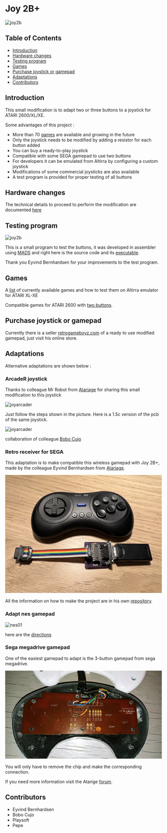 # Joy 2B+

![joy2b](img/joy2bplus.png)

## Table of Contents
 - [Introduction](#Introduction)
 - [Hardware changes](#Hardwarechanges)
 - [Testing program](#Testingprogram)
 - [Games](#Games)
 - [Purchase joystick or gamepad](#purchase)
 - [Adaptations](#Adaptations)
 - [Contributors](#Contributors)

<a name="Introduction"/>

## Introduction 

This small modification is to adapt two or three buttons to a joystick for ATARI 2600/XL/XE.

Some advantages of this project :

 - More than 70 [games](https://github.com/ascrnet/Joy2Bplus/wiki/Games) are available and growing in the future
 - Only the joystick needs to be modified by adding a resistor for each button added
 - You can buy a ready-to-play joystick
 - Compatible with some SEGA gamepad to use two buttons
 - For developers it can be emulated from Altirra by configuring a custom joystick
 - Modifications of some commercial joysticks are also available
 - A test program is provided for proper testing of all buttons

<a name="Hardwarechanges"/>

## Hardware changes

The technical details to proceed to perform the modification are documented [here](../../wiki/Instructions)

<a name="Testingprogram"/>

## Testing program

![joy2b](img/testjoy2b.png)

This is a small program to test the buttons, it was developed in assembler using [MADS](http://mads.atari8.info) and right here is the source code and its [executable](https://github.com/ascrnet/Joy2Bplus/releases).

Thank you Eyvind Bernhardsen for your improvements to the test program.

<a name="Games"/>

## Games

A [list](https://github.com/ascrnet/Joy2Bplus/wiki/Games) of currently available games and how to test them on Altirra emulator for ATARI XL-XE

Compatible games for ATARI 2600 with [two buttons](https://atariage.com/forums/topic/158430-rom-hacks-to-support-2-buttons-with-genesis-controllers).

<a name="Purchase"/>

## Purchase joystick or gamepad

Currently there is a seller [retrogameboyz.com](https://retrogameboyz.com/products/atari-8-bit-2-button-action-joystick-control-pad-gamepad-xegs-theme) of a ready to use modified gamepad, just visit his online store.

<a name="Adaptations"/>

## Adaptations

Alternative adaptations are shown below :

### ArcadeR joystick

Thanks to colleague Mr Robot from [Atariage](https://atariage.com/forums/topic/278884-2-button-joystick/?do=findComment&comment=4670068) for sharing this small modification to this joystick

![joyarcader](img/arcaderJoy.jpeg)

Just follow the steps shown in the picture. Here is a 1.5c version of the pcb of the same joystick.

![joyarcader](img/arcaderJoy_v15.png)

collaboration of colleague [Bobo Cujo](https://atariage.com/forums/topic/278884-2-button-joystick/?do=findComment&comment=4828898)


### Retro receiver for SEGA

This adaptation is to make compatible this wireless gamepad with Joy 2B+, made by the colleague Eyvind Bernhardsen from [Atariage](https://atariage.com/forums/topic/316068-diy-sega-mega-drive-genesis-adapter/).

![adaptersega](img/adaptersega.jpeg)

All the information on how to make the project are in his own [repository](https://github.com/eyvind/sega-adapter/).

### Adapt nes gamepad

![nes01](img/nesjoy2b01.jpg)

here are the [directions](https://github.com/ascrnet/Joy2Bplus/wiki/adapt-nes-gamepad) 

### Sega megadrive gamepad

One of the easiest gamepad to adapt is the 3-button gamepad from sega megadrive.

![megadrive](img/gpadmega.jpg)

You will only have to remove the chip and make the corresponding connection.

If you need more information visit the Atarige [forum](https://forums.atariage.com/topic/333051-i-designed-a-joypad-for-the-xexegs-anyone-with-a-3d-printer-want-to-take-a-crack-at-it/#comment-5028852).

<a name="Contributors"/>

## Contributors

 - Eyvind Bernhardsen
 - Bobo Cujo
 - Playsoft
 - Pepe
